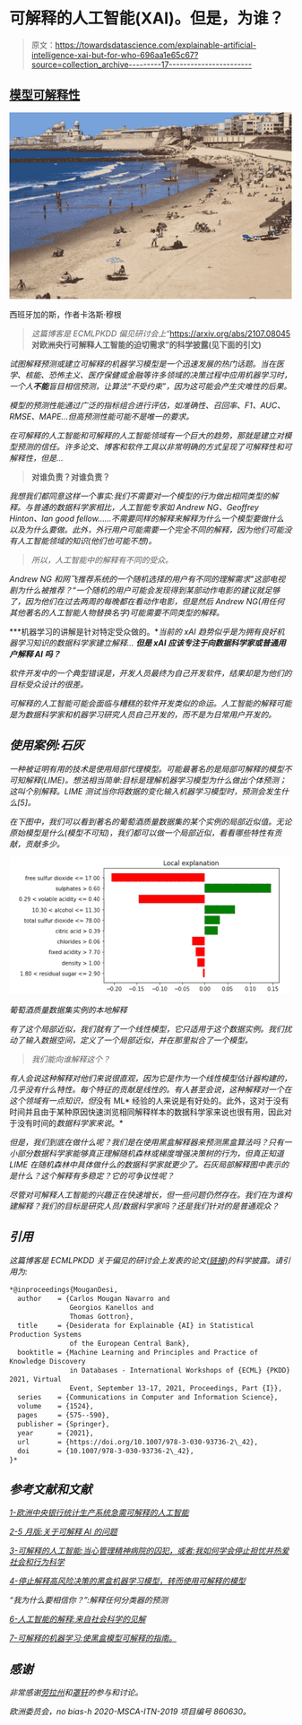 # 可解释的人工智能(XAI)。但是，为谁？

> 原文：<https://towardsdatascience.com/explainable-artificial-intelligence-xai-but-for-who-696aa1e65c67?source=collection_archive---------17----------------------->

## [模型可解释性](https://towardsdatascience.com/tagged/model-interpretability)

![](img/3513bf6401d29fb69a5746e639f7e88f.png)

西班牙加的斯，作者卡洛斯·穆根

> *这篇博客是 ECMLPKDD 偏见研讨会上“*<https://arxiv.org/abs/2107.08045>**对欧洲央行可解释人工智能的迫切需求”的科学披露(见下面的引文)**

*试图解释预测或建立可解释的机器学习模型是一个迅速发展的热门话题。当在医学、核能、恐怖主义、医疗保健或金融等许多领域的决策过程中应用机器学习时，一个人**不能**盲目相信预测，让算法“不受约束”，因为这可能会产生灾难性的后果。*

*模型的预测性能通过广泛的指标组合进行评估，如准确性、召回率、F1、AUC、RMSE、MAPE…但高预测性能可能不是唯一的要求。*

*在可解释的人工智能和可解释的人工智能领域有一个巨大的趋势，那就是建立对模型预测的信任。许多论文、博客和软件工具以非常明确的方式呈现了可解释性和可解释性，但是...*

> **对谁负责？对谁负责？**

*我想我们都同意这样一个事实:我们不需要对一个模型的行为做出相同类型的解释。与普通的数据科学家相比，人工智能专家如 Andrew NG、Geoffrey Hinton、Ian good fellow……不需要同样的解释来解释为什么一个模型要做什么以及为什么要做。此外，外行用户可能需要一个完全不同的解释，因为他们可能没有人工智能领域的知识(他们也可能不想)。*

> *所以，人工智能中的解释有不同的受众。*

*Andrew NG 和网飞推荐系统的一个随机选择的用户有不同的理解需求"*这部电视剧为什么被推荐？*“一个随机的用户可能会发现得到某部动作电影的建议就足够了，因为他们在过去两周的每晚都在看动作电影，但是然后 Andrew NG(用任何其他著名的人工智能人物替换名字)可能需要不同类型的解释。*

***机器学习的讲解是针对特定受众做的。**当前的 xAI 趋势似乎是为拥有良好机器学习知识的数据科学家建立解释… **但是 *xAI* 应该专注于向数据科学家或普通用户解释 AI 吗？***

*软件开发中的一个典型错误是，开发人员最终为自己开发软件，结果却是为他们的目标受众设计的很差。*

*可解释的人工智能可能会面临与糟糕的软件开发类似的命运。人工智能的解释可能是为数据科学家和机器学习研究人员自己开发的，而不是为日常用户开发的。*

## *使用案例:石灰*

*一种被证明有用的技术是使用局部代理模型。可能最著名的是局部可解释的模型不可知解释(LIME)。想法相当简单:目标是理解机器学习模型为什么做出个体预测；这叫个别解释。LIME 测试当你将数据的变化输入机器学习模型时，预测会发生什么[5]。*

*在下图中，我们可以看到著名的葡萄酒质量数据集的某个实例的局部近似值。无论原始模型是什么(模型不可知)，我们都可以做一个局部近似，看看哪些特性有贡献，贡献多少。*

*![](img/d8237d0d50ed67ca29b24ca1eba6a938.png)*

*葡萄酒质量数据集实例的本地解释*

*有了这个局部近似，我们就有了一个线性模型，它只适用于这个数据实例。我们扰动了输入数据空间，定义了一个局部近似，并在那里拟合了一个模型。*

> *我们能向谁解释这个？*

*有人会说这种解释对他们来说很直观，因为它是作为一个线性模型估计器构建的，几乎没有什么特性。每个特征的贡献是线性的。有人甚至会说，这种解释对一个在这个领域有一点知识，但*没有 ML* 经验的人来说是有好处的。此外，这对于没有时间并且由于某种原因快速浏览相同解释样本的数据科学家来说也很有用，因此对于没有时间的*数据科学家来说*。*

*但是，我们到底在做什么呢？我们是在使用黑盒解释器来预测黑盒算法吗？只有一小部分数据科学家能够真正理解随机森林或梯度增强决策树的行为，但真正知道 LIME 在随机森林中具体做什么的数据科学家就更少了。石灰局部解释图中表示的是什么？这个解释有多稳定？它的可争议性呢？*

*尽管对可解释人工智能的兴趣正在快速增长，但一些问题仍然存在。我们在为谁构建解释？我们的目标是研究人员/数据科学家吗？还是我们针对的是普通观众？*

## *引用*

*这篇博客是 ECMLPKDD 关于偏见的研讨会上发表的论文[(链接)](https://arxiv.org/abs/2107.08045)的科学披露。请引用为:*

```
*@inproceedings{MouganDesi,
  author    = {Carlos Mougan Navarro and
               Georgios Kanellos and
               Thomas Gottron},
  title     = {Desiderata for Explainable {AI} in Statistical Production Systems
               of the European Central Bank},
  booktitle = {Machine Learning and Principles and Practice of Knowledge Discovery
               in Databases - International Workshops of {ECML} {PKDD} 2021, Virtual
               Event, September 13-17, 2021, Proceedings, Part {I}},
  series    = {Communications in Computer and Information Science},
  volume    = {1524},
  pages     = {575--590},
  publisher = {Springer},
  year      = {2021},
  url       = {https://doi.org/10.1007/978-3-030-93736-2\_42},
  doi       = {10.1007/978-3-030-93736-2\_42},
}*
```

## *参考文献和文献*

*[1-欧洲中央银行统计生产系统急需可解释的人工智能](https://arxiv.org/abs/2107.08045)*

*[2-5 月版:关于可解释 AI 的问题](/may-edition-questions-on-explainable-ai-6968e9ac1ccf)*

*[3-可解释的人工智能:当心管理精神病院的囚犯，或者:我如何学会停止担忧并热爱社会和行为科学](https://arxiv.org/abs/1712.00547)*

*[4-停止解释高风险决策的黑盒机器学习模型，转而使用可解释的模型](https://www.nature.com/articles/s42256-019-0048-x)*

*“我为什么要相信你？”:解释任何分类器的预测*

*[6-人工智能的解释:来自社会科学的见解](https://arxiv.org/abs/1706.07269)*

*[7-可解释的机器学习:使黑盒模型可解释的指南。](https://christophm.github.io/interpretable-ml-book/)*

## *感谢*

*非常感谢[劳拉州](https://www.linkedin.com/in/laura-state/)和[罩轩](https://www.linkedin.com/in/xuan-zhao-127bb8150/)的参与和讨论。*

*欧洲委员会，no bias-h 2020-MSCA-ITN-2019 项目编号 860630。*